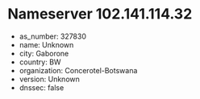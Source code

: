 # Nameserver 102.141.114.32

* as_number: 327830
* name: Unknown
* city: Gaborone
* country: BW
* organization: Concerotel-Botswana
* version: Unknown
* dnssec: false
